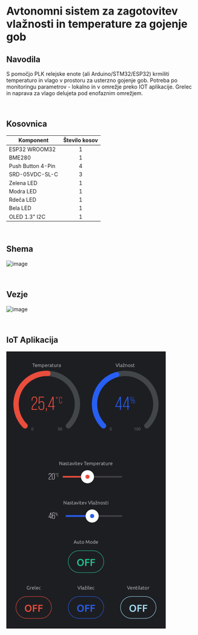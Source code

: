 # Avtonomni sistem za zagotovitev vlažnosti in temperature za gojenje gob
## Navodila
S pomočjo PLK relejske enote (ali Arduino/STM32/ESP32) krmiliti temperaturo in vlago v prostoru za usterzno gojenje gob. Potreba po monitoringu parametrov - lokalno in v omrežje preko IOT aplikacije. Grelec in naprava za vlago delujeta pod enofaznim omrežjem.

<br />

## Kosovnica
|Komponent        |Število kosov|
|-----------------|:-----------:|
|ESP32 WROOM32    |1            |
|BME280           |1            |
|Push Button 4-Pin|4            |
|SRD-05VDC-SL-C   |3            |
|Zelena LED       |1            |
|Modra LED        |1            |
|Rdeča LED        |1            |
|Bela LED         |1            |
|OLED 1.3" I2C    |1            |

<br />

## Shema
![image]()

<br />

## Vezje
![image]()

<br />

## IoT Aplikacija 
![image](https://github.com/Snicl/Maturitetna_naloga/blob/main/Media/IoT%20Aplikacija.png?raw=true)

